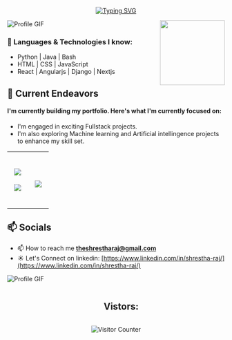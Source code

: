 <!DOCTYPE html>
<html lang="en">
<body>
  <p align="center">
    <a href="https://git.io/typing-svg">
      <img src="https://readme-typing-svg.demolab.com?font=Fira+Code&size=27&pause=1000&color=F77D2A&center=true&vCenter=true&random=true&width=438&lines=Hey%F0%9F%91%8B%2C+I'm+Shrestha!;Welcome+to+my+github.;Happy+stalking+%3A)" alt="Typing SVG" />
    </a>
  </p>
  <img src="https://user-images.githubusercontent.com/73097560/115834477-dbab4500-a447-11eb-908a-139a6edaec5c.gif" alt="Profile GIF">
 <img height=150px weight=250px align='right' src="https://media.tenor.com/0jI-YXeywSsAAAAM/nyan-cat-cat.gif">
  <br>
  
  ###  🦊 Languages & Technologies I know:
 
  <ul>
    <li>Python | Java | Bash</li>
    <li>HTML | CSS | JavaScript</li>
    <li>React | Angularjs | Django | Nextjs</li>
  
  </ul>
  

  <h2>🔭 Current Endeavors</h2>
  
  #### I'm currently building my portfolio. Here's what I'm currently focused on:
  
  <ul>
    <li>I'm engaged in exciting Fullstack projects.</li>
    <li>I'm also exploring Machine learning and Artificial intellingence projects to enhance my skill set.</li>
  
  </ul> 
<table align="center">
<tr>
<td width="50%" align="center">
  <img  align="center"  src="https://streak-stats.demolab.com?user=shresthacodes&theme=dark-smoky&exclude_days=Sat" />
  <br><br>
    <img  align="center"  src="https://github-readme-stats.vercel.app/api?username=shresthacodes&theme=graywhite&show_icons=true" /> 
</td>
  
<td width="50%" align="center">
 
  <br><br>
  <a href="https://github.com/shresthacodes">
 <img align="center" style="margin:0.5rem" src="https://github-readme-stats.vercel.app/api/top-langs/?username=shresthacodes&theme=vision-friendly-dark&hide_border=false&include_all_commits=false&count_private=false&layout=compact" /> 
</a>
 <br><br>
  </td>
</tr>
</table>

  <h2>📫 Socials</h2>
  
 - 📫 How to reach me **theshrestharaj@gmail.com**
 - ☀︎ Let's Connect on linkedin: [https://www.linkedin.com/in/shrestha-raj/](https://www.linkedin.com/in/shrestha-raj/)
   
<img src="https://user-images.githubusercontent.com/73097560/115834477-dbab4500-a447-11eb-908a-139a6edaec5c.gif" alt="Profile GIF">
  <div id="user-content-toc">
  <ul align="center">
    <summary><h2 style="display: inline-block">Vistors:</h2></summary>
  </ul>
</div>
  <p align="center">
    <img align="center" src="https://profile-counter.glitch.me/shresthacodes/count.svg" alt="Visitor Counter" />
  </p>
</body>
</html>
